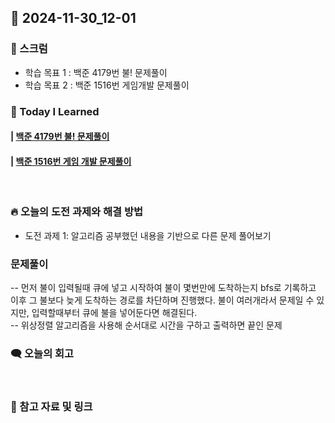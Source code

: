 ## 📆 2024-11-30_12-01

### 🔔 스크럼

- 학습 목표 1 : 백준 4179번 불! 문제풀이
- 학습 목표 2 : 백준 1516번 게임개발 문제풀이
  <br/>


### 🚀 Today I Learned

#### | [백준 4179번 불! 문제풀이](https://github.com/availrum/newb/blob/main/fire.cpp)
#### | [백준 1516번 게임 개발 문제풀이](https://github.com/availrum/newb/blob/main/gamedevelop.cpp)
<br/>

### 🔥 오늘의 도전 과제와 해결 방법

- 도전 과제 1: 알고리즘 공부했던 내용을 기반으로 다른 문제 풀어보기
  <br/>

### 문제풀이
-- 먼저 불이 입력될때 큐에 넣고 시작하여 불이 몇번만에 도착하는지 bfs로 기록하고 이후 그 불보다 늦게 도착하는 경로를 차단하며 진행했다. 
    불이 여러개라서 문제일 수 있지만, 입력할때부터 큐에 불을 넣어둔다면 해결된다.
    <br/>
-- 위상정렬 알고리즘을 사용해 순서대로 시간을 구하고 출력하면 끝인 문제

### 🗨️ 오늘의 회고

<!--
- 오늘의 학습 경험에 대한 자유로운 생각이나 느낀 점을 기록합니다.
- 성공적인 점, 개선해야 할 점, 새롭게 시도하고 싶은 방법 등을 포함할 수 있습니다.-->

  <br/>


### 📰 참고 자료 및 링크
